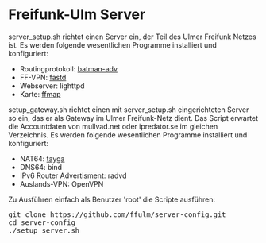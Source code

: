 Freifunk-Ulm Server
===============

server_setup.sh richtet einen Server ein, der Teil des Ulmer Freifunk Netzes ist.
Es werden folgende wesentlichen Programme installiert und konfiguriert:

 * Routingprotokoll: [batman-adv](http://www.open-mesh.org/projects/batman-adv/wiki)
 * FF-VPN: [fastd](https://projects.universe-factory.net/projects/fastd/wiki)
 * Webserver: lighttpd
 * Karte: [ffmap](https://github.com/ffnord/ffmap-d3)

setup_gateway.sh richtet einen mit server_setup.sh eingerichteten Server so ein,
das er als Gateway im Ulmer Freifunk-Netz dient. Das Script erwartet die Accountdaten
von mullvad.net oder ipredator.se im gleichen Verzeichnis.
Es werden folgende wesentlichen Programme installiert und konfiguriert:

 * NAT64: [tayga](http://www.litech.org/tayga/)
 * DNS64: bind
 * IPv6 Router Advertisment: radvd
 * Auslands-VPN: OpenVPN


Zu Ausführen einfach als Benutzer 'root' die Scripte ausführen:

<pre>
git clone https://github.com/ffulm/server-config.git
cd server-config
./setup_server.sh
</pre>
